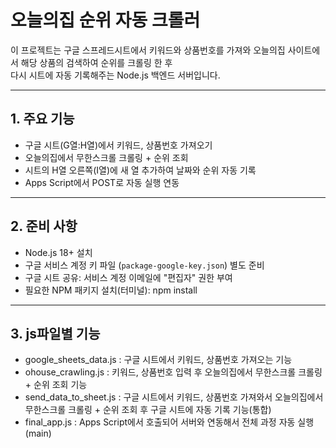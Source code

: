# 오늘의집 순위 자동 크롤러

이 프로젝트는 구글 스프레드시트에서 키워드와 상품번호를 가져와
오늘의집 사이트에서 해당 상품의 검색하여 순위를 크롤링 한 후  
다시 시트에 자동 기록해주는 Node.js 백엔드 서버입니다.

---

## 1. 주요 기능

- 구글 시트(G열:H열)에서 키워드, 상품번호 가져오기
- 오늘의집에서 무한스크롤 크롤링 + 순위 조회
- 시트의 H열 오른쪽(I열)에 새 열 추가하여 날짜와 순위 자동 기록
- Apps Script에서 POST로 자동 실행 연동

---

## 2. 준비 사항

- Node.js 18+ 설치
- 구글 서비스 계정 키 파일 (`package-google-key.json`) 별도 준비
- 구글 시트 공유: 서비스 계정 이메일에 "편집자" 권한 부여
- 필요한 NPM 패키지 설치(터미널): npm install

---

## 3. js파일별 기능

- google_sheets_data.js : 구글 시트에서 키워드, 상품번호 가져오는 기능
- ohouse_crawling.js : 키워드, 상품번호 입력 후 오늘의집에서 무한스크롤 크롤링 + 순위 조회 기능
- send_data_to_sheet.js : 구글 시트에서 키워드, 상품번호 가져와서 오늘의집에서 무한스크롤 크롤링 + 순위 조회 후 구글 시트에 자동 기록 기능(통합)
- final_app.js : Apps Script에서 호출되어 서버와 연동해서 전체 과정 자동 실행(main)